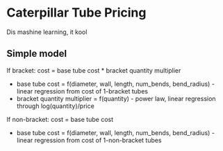 # Caterpillar Tube Pricing

Dis mashine learning, it kool

## Simple model

If bracket: cost = base tube cost * bracket quantity multiplier

* base tube cost = f(diameter, wall, length, num_bends, bend_radius) - linear regression from cost of 1-bracket tubes
* bracket quantity multiplier = f(quantity) - power law, linear regression through log(quantity)/price

If non-bracket: cost = base tube cost

* base tube cost = f(diameter, wall, length, num_bends, bend_radius) - linear regression from cost of 1-non-bracket tubes